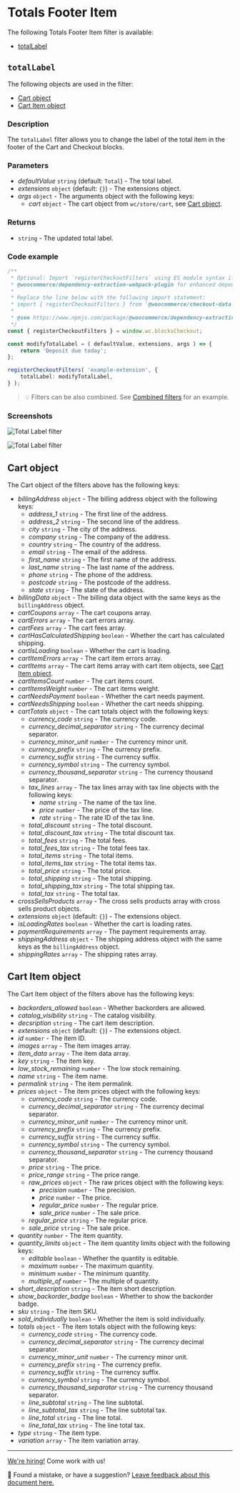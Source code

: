 # Totals Footer Item

The following Totals Footer Item filter is available:

-   [totalLabel](#totallabel)

## `totalLabel`

The following objects are used in the filter:

-   [Cart object](#cart-object)
-   [Cart Item object](#cart-item-object)

### Description <!-- omit in toc -->

The `totalLabel` filter allows you to change the label of the total item in the footer of the Cart and Checkout blocks.

### Parameters <!-- omit in toc -->

-   _defaultValue_ `string` (default: `Total`) - The total label.
-   _extensions_ `object` (default: `{}`) - The extensions object.
-   _args_ `object` - The arguments object with the following keys:
    -   _cart_ `object` - The cart object from `wc/store/cart`, see [Cart object](#cart-object).

### Returns <!-- omit in toc -->

-   `string` - The updated total label.

### Code example <!-- omit in toc -->

```ts
/**
 * Optional: Import `registerCheckoutFilters` using ES module syntax if you are using
 * @woocommerce/dependency-extraction-webpack-plugin for enhanced dependency management.
 *
 * Replace the line below with the following import statement:
 * import { registerCheckoutFilters } from '@woocommerce/checkout-data';
 *
 * @see https://www.npmjs.com/package/@woocommerce/dependency-extraction-webpack-plugin
 */
const { registerCheckoutFilters } = window.wc.blocksCheckout;

const modifyTotalLabel = ( defaultValue, extensions, args ) => {
	return 'Deposit due today';
};

registerCheckoutFilters( 'example-extension', {
	totalLabel: modifyTotalLabel,
} );
```

> 💡 Filters can be also combined. See [Combined filters](../available-filters.md#combined-filters) for an example.

### Screenshots <!-- omit in toc -->

![Total Label filter](https://woocommerce.com/wp-content/uploads/2023/10/Screenshot-2023-10-27-at-14.17.38.png)

![Total Label filter](https://woocommerce.com/wp-content/uploads/2023/10/Screenshot-2023-10-27-at-14.19.32.png)

## Cart object

The Cart object of the filters above has the following keys:

-   _billingAddress_ `object` - The billing address object with the following keys:
    -   _address_1_ `string` - The first line of the address.
    -   _address_2_ `string` - The second line of the address.
    -   _city_ `string` - The city of the address.
    -   _company_ `string` - The company of the address.
    -   _country_ `string` - The country of the address.
    -   _email_ `string` - The email of the address.
    -   _first_name_ `string` - The first name of the address.
    -   _last_name_ `string` - The last name of the address.
    -   _phone_ `string` - The phone of the address.
    -   _postcode_ `string` - The postcode of the address.
    -   _state_ `string` - The state of the address.
-   _billingData_ `object` - The billing data object with the same keys as the `billingAddress` object.
-   _cartCoupons_ `array` - The cart coupons array.
-   _cartErrors_ `array` - The cart errors array.
-   _cartFees_ `array` - The cart fees array.
-   _cartHasCalculatedShipping_ `boolean` - Whether the cart has calculated shipping.
-   _cartIsLoading_ `boolean` - Whether the cart is loading.
-   _cartItemErrors_ `array` - The cart item errors array.
-   _cartItems_ `array` - The cart items array with cart item objects, see [Cart Item object](#cart-item-object).
-   _cartItemsCount_ `number` - The cart items count.
-   _cartItemsWeight_ `number` - The cart items weight.
-   _cartNeedsPayment_ `boolean` - Whether the cart needs payment.
-   _cartNeedsShipping_ `boolean` - Whether the cart needs shipping.
-   _cartTotals_ `object` - The cart totals object with the following keys:
    -   _currency_code_ `string` - The currency code.
    -   _currency_decimal_separator_ `string` - The currency decimal separator.
    -   _currency_minor_unit_ `number` - The currency minor unit.
    -   _currency_prefix_ `string` - The currency prefix.
    -   _currency_suffix_ `string` - The currency suffix.
    -   _currency_symbol_ `string` - The currency symbol.
    -   _currency_thousand_separator_ `string` - The currency thousand separator.
    -   _tax_lines_ `array` - The tax lines array with tax line objects with the following keys:
        -   _name_ `string` - The name of the tax line.
        -   _price_ `number` - The price of the tax line.
        -   _rate_ `string` - The rate ID of the tax line.
    -   _total_discount_ `string` - The total discount.
    -   _total_discount_tax_ `string` - The total discount tax.
    -   _total_fees_ `string` - The total fees.
    -   _total_fees_tax_ `string` - The total fees tax.
    -   _total_items_ `string` - The total items.
    -   _total_items_tax_ `string` - The total items tax.
    -   _total_price_ `string` - The total price.
    -   _total_shipping_ `string` - The total shipping.
    -   _total_shipping_tax_ `string` - The total shipping tax.
    -   _total_tax_ `string` - The total tax.
-   _crossSellsProducts_ `array` - The cross sells products array with cross sells product objects.
-   _extensions_ `object` (default: `{}`) - The extensions object.
-   _isLoadingRates_ `boolean` - Whether the cart is loading rates.
-   _paymentRequirements_ `array` - The payment requirements array.
-   _shippingAddress_ `object` - The shipping address object with the same keys as the `billingAddress` object.
-   _shippingRates_ `array` - The shipping rates array.

## Cart Item object

The Cart Item object of the filters above has the following keys:

-   _backorders_allowed_ `boolean` - Whether backorders are allowed.
-   _catalog_visibility_ `string` - The catalog visibility.
-   _decsription_ `string` - The cart item description.
-   _extensions_ `object` (default: `{}`) - The extensions object.
-   _id_ `number` - The item ID.
-   _images_ `array` - The item images array.
-   _item_data_ `array` - The item data array.
-   _key_ `string` - The item key.
-   _low_stock_remaining_ `number` - The low stock remaining.
-   _name_ `string` - The item name.
-   _permalink_ `string` - The item permalink.
-   _prices_ `object` - The item prices object with the following keys:
    -   _currency_code_ `string` - The currency code.
    -   _currency_decimal_separator_ `string` - The currency decimal separator.
    -   _currency_minor_unit_ `number` - The currency minor unit.
    -   _currency_prefix_ `string` - The currency prefix.
    -   _currency_suffix_ `string` - The currency suffix.
    -   _currency_symbol_ `string` - The currency symbol.
    -   _currency_thousand_separator_ `string` - The currency thousand separator.
    -   _price_ `string` - The price.
    -   _price_range_ `string` - The price range.
    -   _raw_prices_ `object` - The raw prices object with the following keys:
        -   _precision_ `number` - The precision.
        -   _price_ `number` - The price.
        -   _regular_price_ `number` - The regular price.
        -   _sale_price_ `number` - The sale price.
    -   _regular_price_ `string` - The regular price.
    -   _sale_price_ `string` - The sale price.
-   _quantity_ `number` - The item quantity.
-   _quantity_limits_ `object` - The item quantity limits object with the following keys:
    -   _editable_ `boolean` - Whether the quantity is editable.
    -   _maximum_ `number` - The maximum quantity.
    -   _minimum_ `number` - The minimum quantity.
    -   _multiple_of_ `number` - The multiple of quantity.
-   _short_description_ `string` - The item short description.
-   _show_backorder_badge_ `boolean` - Whether to show the backorder badge.
-   _sku_ `string` - The item SKU.
-   _sold_individually_ `boolean` - Whether the item is sold individually.
-   _totals_ `object` - The item totals object with the following keys:
    -   _currency_code_ `string` - The currency code.
    -   _currency_decimal_separator_ `string` - The currency decimal separator.
    -   _currency_minor_unit_ `number` - The currency minor unit.
    -   _currency_prefix_ `string` - The currency prefix.
    -   _currency_suffix_ `string` - The currency suffix.
    -   _currency_symbol_ `string` - The currency symbol.
    -   _currency_thousand_separator_ `string` - The currency thousand separator.
    -   _line_subtotal_ `string` - The line subtotal.
    -   _line_subtotal_tax_ `string` - The line subtotal tax.
    -   _line_total_ `string` - The line total.
    -   _line_total_tax_ `string` - The line total tax.
-   _type_ `string` - The item type.
-   _variation_ `array` - The item variation array.

<!-- FEEDBACK -->

---

[We're hiring!](https://woocommerce.com/careers/) Come work with us!

🐞 Found a mistake, or have a suggestion? [Leave feedback about this document here.](https://github.com/woocommerce/woocommerce-blocks/issues/new?assignees=&labels=type%3A+documentation&template=--doc-feedback.md&title=Feedback%20on%20./docs/third-party-developers/extensibility/checkout-block/available-filters/totals-footer-item.md)
